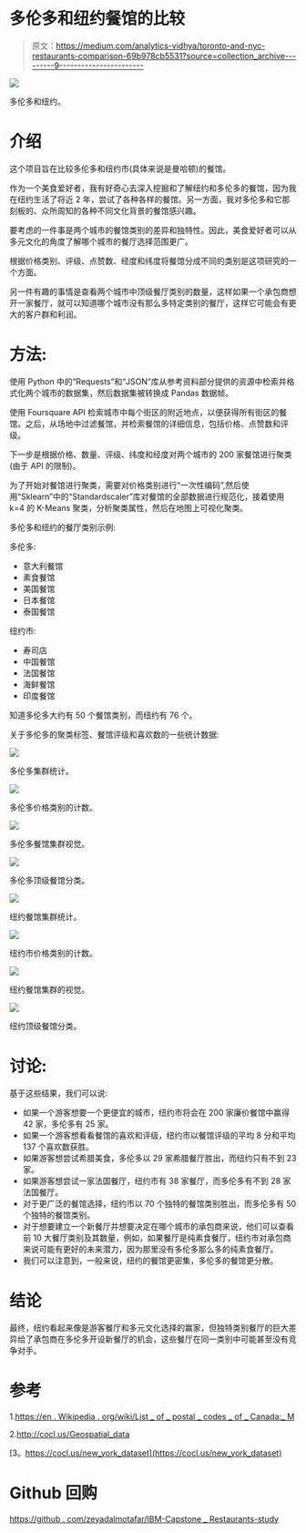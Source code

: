 # 多伦多和纽约餐馆的比较

> 原文：<https://medium.com/analytics-vidhya/toronto-and-nyc-restaurants-comparison-69b978cb5531?source=collection_archive---------9----------------------->

![](img/ed0cc321dd689945fd5d6a32c780a5ed.png)

多伦多和纽约。

# 介绍

这个项目旨在比较多伦多和纽约市(具体来说是曼哈顿)的餐馆。

作为一个美食爱好者，我有好奇心去深入挖掘和了解纽约和多伦多的餐馆，因为我在纽约生活了将近 2 年，尝试了各种各样的餐馆。另一方面，我对多伦多和它那刻板的、众所周知的各种不同文化背景的餐馆感兴趣。

要考虑的一件事是两个城市的餐馆类别的差异和独特性。因此，美食爱好者可以从多元文化的角度了解哪个城市的餐厅选择范围更广。

根据价格类别、评级、点赞数、经度和纬度将餐馆分成不同的类别是这项研究的一个方面。

另一件有趣的事情是查看两个城市中顶级餐厅类别的数量，这样如果一个承包商想开一家餐厅，就可以知道哪个城市没有那么多特定类别的餐厅，这样它可能会有更大的客户群和利润。

# 方法:

使用 Python 中的“Requests”和“JSON”库从参考资料部分提供的资源中检索并格式化两个城市的数据集，然后数据集被转换成 Pandas 数据帧。

使用 Foursquare API 检索城市中每个街区的附近地点，以便获得所有街区的餐馆。之后，从场地中过滤餐馆，并检索餐馆的详细信息，包括价格、点赞数和评级。

下一步是根据价格、数量、评级、纬度和经度对两个城市的 200 家餐馆进行聚类(由于 API 的限制)。

为了开始对餐馆进行聚类，需要对价格类别进行“一次性编码”,然后使用“Sklearn”中的“Standardscaler”库对餐馆的全部数据进行规范化，接着使用 k=4 的 K-Means 聚类，分析聚类属性，然后在地图上可视化聚类。

多伦多和纽约的餐厅类别示例:

多伦多:

*   意大利餐馆
*   素食餐馆
*   美国餐馆
*   日本餐馆
*   泰国餐馆

纽约市:

*   寿司店
*   中国餐馆
*   法国餐馆
*   海鲜餐馆
*   印度餐馆

知道多伦多大约有 50 个餐馆类别，而纽约有 76 个。

关于多伦多的聚类标签、餐馆评级和喜欢数的一些统计数据:

![](img/01eda162be1d3acaa9d95a8b3feb40a0.png)

多伦多集群统计。

![](img/fba290f12158a92abe9ae8ff055b9702.png)

多伦多价格类别的计数。

![](img/a948fd747ff428fbf6f2b03748555f2e.png)

多伦多餐馆集群视觉。

![](img/cccba35c07b03d1f427b754c03776a2e.png)

多伦多顶级餐馆分类。

![](img/fa6b4ea6004dc9b60cc863812db0d00b.png)

纽约餐馆集群统计。

![](img/8f124e9d90968e9ca65737bc8884250b.png)

纽约市价格类别的计数。

![](img/f5ae23d3773d10b41496cc96f6fb1c5d.png)

纽约餐馆集群的视觉。

![](img/b49449ba270ad005e802e44801e69e57.png)

纽约顶级餐馆分类。

# 讨论:

基于这些结果，我们可以说:

*   如果一个游客想要一个更便宜的城市，纽约市将会在 200 家廉价餐馆中赢得 42 家，多伦多有 25 家。
*   如果一个游客想看看餐馆的喜欢和评级，纽约市以餐馆评级的平均 8 分和平均 137 个喜欢数获胜。
*   如果游客想尝试希腊美食，多伦多以 29 家希腊餐厅胜出，而纽约只有不到 23 家。
*   如果游客想尝试一家法国餐厅，纽约市有 38 家餐厅，而多伦多有不到 28 家法国餐厅。
*   对于更广泛的餐馆选择，纽约市以 70 个独特的餐馆类别胜出，而多伦多有 50 个独特的餐馆类别。
*   对于想要建立一个新餐厅并想要决定在哪个城市的承包商来说，他们可以查看前 10 大餐厅类别及其数量，例如，如果餐厅是纯素食餐厅，纽约市对承包商来说可能有更好的未来潜力，因为那里没有多伦多那么多的纯素食餐厅。
*   我们可以注意到，一般来说，纽约的餐馆更密集，多伦多的餐馆更分散。

# 结论

最终，纽约看起来像是游客餐厅和多元文化选择的赢家，但独特类别餐厅的巨大差异给了承包商在多伦多开设新餐厅的机会，这些餐厅在同一类别中可能甚至没有竞争对手。

# 参考

1.[https://en . Wikipedia . org/wiki/List _ of _ postal _ codes _ of _ Canada:_ M](https://en.wikipedia.org/wiki/List_of_postal_codes_of_Canada:_M)

2.http://cocl.us/Geospatial_data

[3。https://cocl.us/new_york_dataset](https://cocl.us/new_york_dataset)

# **Github 回购**

[https://github . com/zeyadalmotafar/IBM-Capstone _ Restaurants-study](https://github.com/zeyadalmothafar/IBM-Capstone_Restaurants-study)